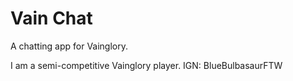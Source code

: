 # Vain Chat
A chatting app for Vainglory.

I am a semi-competitive Vainglory player.
IGN: BlueBulbasaurFTW
